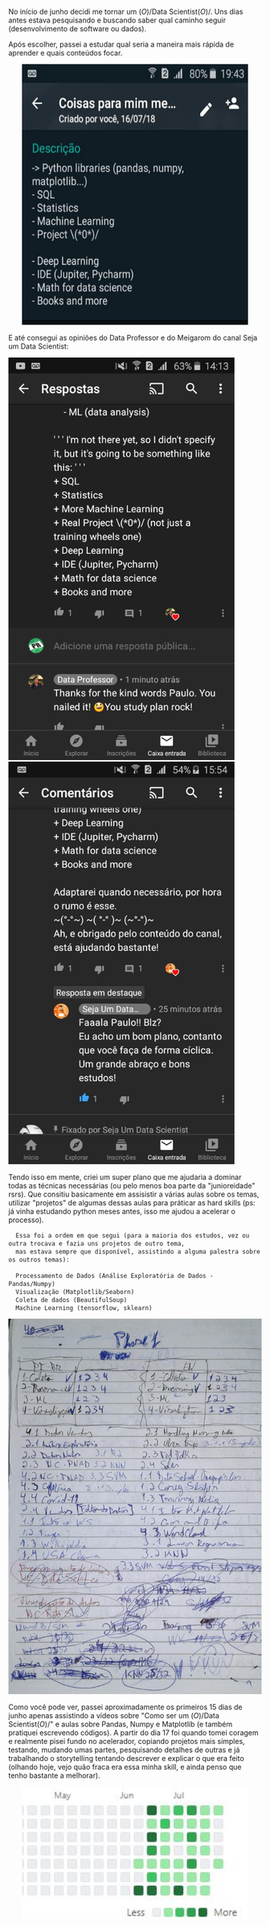No início de junho decidi me tornar um \(*O*)/Data Scientist\(*O*)/. Uns dias antes estava pesquisando e buscando saber qual caminho seguir (desenvolvimento de software ou dados).

Após escolher, passei a estudar qual seria a maneira mais rápida de aprender e quais conteúdos focar. 


<p align="center">
  <img src="Imagem1.jpg" width="450" />
</p>


E até consegui as opiniões do Data Professor e do Meigarom do canal Seja um Data Scientist:


<p float="left">
  <img src="WhatsApp Image 2020-06-10 at 14.10.12.jpeg" width="450" />
  <img src="WhatsApp Image 2020-07-30 at 20.36.16.jpeg" width="450" />
</p>


Tendo isso em mente, criei um super plano que me ajudaria a dominar todas as técnicas necessárias (ou pelo menos boa parte da "junioreidade" rsrs). Que consitiu basicamente em assisistir a várias aulas sobre os temas, utilizar "projetos" de algumas dessas aulas para práticar as hard skills (ps: já vinha estudando python meses antes, isso me ajudou a acelerar o processo). 
  
      Essa foi a ordem em que segui (para a maioria dos estudos, vez ou outra trocava e fazia uns projetos de outro tema, 
      mas estava sempre que disponível, assistindo a alguma palestra sobre os outros temas):
      
      Processamento de Dados (Análise Exploratória de Dados - Pandas/Numpy)
      Visualização (Matplotlib/Seaborn)
      Coleta de dados (BeautifulSoup)
      Machine Learning (tensorflow, sklearn)

<p align="center">
  <img src="papel plano.jpeg" width="650" />
</p>


Como você pode ver, passei aproximadamente os primeiros 15 dias de junho apenas assistindo a vídeos sobre "Como ser um \(*O*)/Data Scientist\(*O*)/" e aulas sobre Pandas, Numpy e Matplotlib (e também pratiquei escrevendo códigos). A partir do dia 17 foi quando tomei coragem e realmente pisei fundo no acelerador, copiando projetos mais simples, testando, mudando umas partes, pesquisando detalhes de outras e já trabalhando o storytelling tentando descrever e explicar o que era feito (olhando hoje, vejo quão fraca era essa minha skill, e ainda penso que tenho bastante a melhorar).


<p align="center">
  <img src="0git.JPG" width="450" />
</p>
